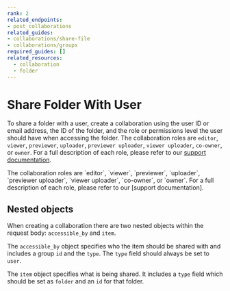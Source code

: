 ```yaml
---
rank: 2
related_endpoints:
- post_collaborations
related_guides:
- collaborations/share-file
- collaborations/groups
required_guides: []
related_resources:
  - collaboration
  - folder
---
```


# Share Folder With User

To share a folder with a user, create a collaboration using the user ID or
email address, the ID of the folder, and the role or permissions level the
user should have when accessing the folder. The collaboration roles are
`editor`, `viewer`, `previewer`, `uploader`, `previewer uploader`,
`viewer uploader`, `co-owner`, or `owner`. For a full description of each
role, please refer to our [support documentation].

<Samples id='post_collaborations' />

<Message>
  The collaboration roles are `editor`, `viewer`, `previewer`, `uploader`,
  `previewer uploader`, `viewer uploader`, `co-owner`, or `owner`. For a full
  description of each role, please refer to our [support documentation].
</Message>

## Nested objects

When creating a collaboration there are two nested objects within the request
body: `accessible_by` and `item`.

The `accessible_by` object specifies who the item should be shared with and
includes a group `id` and the `type`. The `type` field should always be set to
`user`.

The `item` object specifies what is being shared. It includes a `type` field
which should be set as `folder` and an `id` for that folder.

[support documentation]: https://community.box.com/t5/Collaborate-By-Inviting-Others/Understanding-Collaborator-Permission-Levels/ta-p/144
